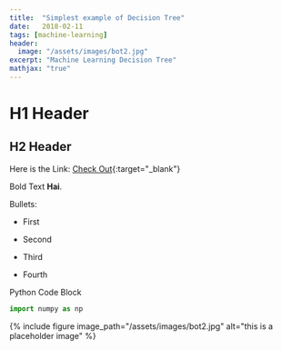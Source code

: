 ```yaml
---
title:  "Simplest example of Decision Tree"
date:   2018-02-11
tags: [machine-learning]
header:
  image: "/assets/images/bot2.jpg"
excerpt: "Machine Learning Decision Tree"
mathjax: "true"
---
```


# H1 Header

## H2 Header

Here is the Link: [Check Out](https://youtu.be/FdlbsXe0p3M){:target="_blank"}

Bold Text **Hai**.

Bullets:

* First

* Second

* Third

* Fourth 

Python Code Block

```python
import numpy as np
```
{% include figure image_path="/assets/images/bot2.jpg" alt="this is a placeholder image" %}
